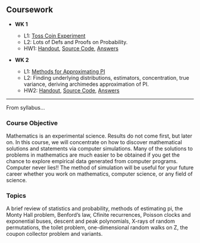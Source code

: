 
## Coursework
- **WK 1**
  - L1: [Toss Coin Experiment](wk1%2Ftoss_coin.mlx)
  - L2: Lots of Defs and Proofs on Probability.
  - HW1: [Handout](hw1%2Fhandout%2FHW1.pdf), [Source Code](src%2Fhw1), [Answers](hw1%2Ftypeset%2Fhw1_answers.pdf)

- **WK 2**
  - L1: [Methods for Approximating PI](wk2%2Fl3.ipynb)
  - L2: Finding underlying distributions, estimators, concentration, true variance, deriving archimedes approximation of PI. 
  - HW2: [Handout](hw2%2Fhandout%2Fhw2_handout.pdf), [Source Code](w2%2Fsource), [Answers](hw2%2Ftypeset%2Fhw2_answers.pdf)
---
From syllabus...
### Course Objective
Mathematics is an experimental science. Results do not come first, but later on. In
this course, we will concentrate on how to discover mathematical solutions and statements via computer simulations. Many of the solutions to problems in mathematics
are much easier to be obtained if you get the chance to explore empirical data generated from computer programs. Computer never lies!! The method of simulation
will be useful for your future career whether you work on mathematics, computer
science, or any field of science.

### Topics
A brief review of statistics and probability, methods of estimating pi, the Monty Hall
problem, Benford’s law, Cfinite recurrences, Poisson clocks and exponential buses,
descent and peak polynomials, X-rays of random permutations, the toilet problem,
one-dimensional random walks on Z, the coupon collector problem and variants.

